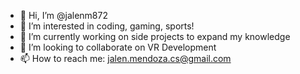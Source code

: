 - 👋 Hi, I’m @jalenm872
- 👀 I’m interested in coding, gaming, sports!
- 🌱 I’m currently working on side projects to expand my knowledge
- 💞️ I’m looking to collaborate on VR Development
- 📫 How to reach me: jalen.mendoza.cs@gmail.com

<!---
jalenm872/jalenm872 is a ✨ special ✨ repository because its `README.md` (this file) appears on your GitHub profile.
You can click the Preview link to take a look at your changes.
--->
